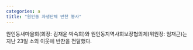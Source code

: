 ```yaml
---
categories: a
title: "원인동 자생단체 반찬 봉사"
---
```

원인동새마을회(회장: 김재윤·박숙희)와 원인동지역사회보장협의체(위원장: 엄재근)는 지난 23일 소외 이웃에 반찬을 전달했다.